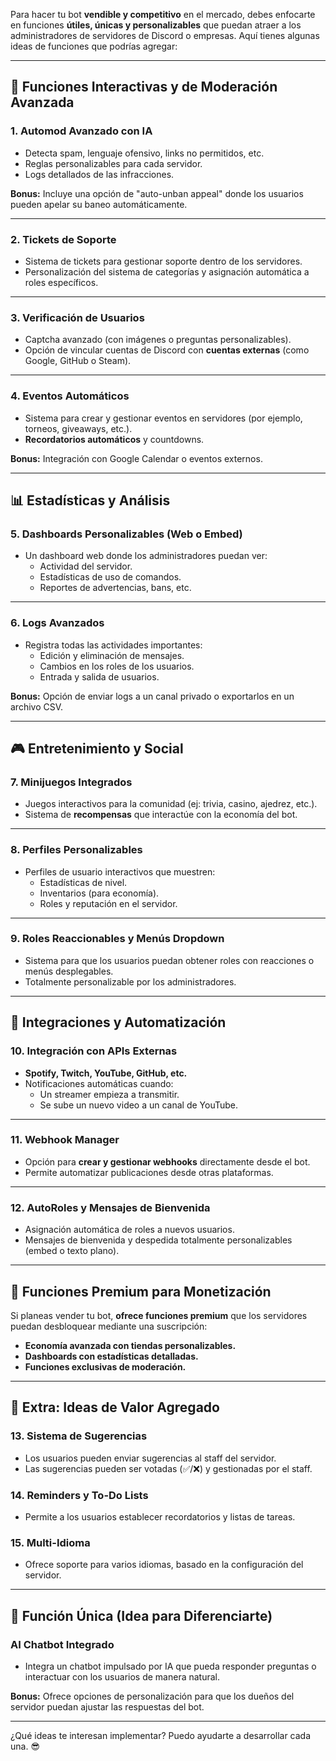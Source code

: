 

Para hacer tu bot **vendible y competitivo** en el mercado, debes enfocarte en funciones **útiles, únicas y personalizables** que puedan atraer a los administradores de servidores de Discord o empresas. Aquí tienes algunas ideas de funciones que podrías agregar:

---

## 🎉 **Funciones Interactivas y de Moderación Avanzada**

### 1. **Automod Avanzado con IA**
- Detecta spam, lenguaje ofensivo, links no permitidos, etc.
- Reglas personalizables para cada servidor.
- Logs detallados de las infracciones.
  
**Bonus:** Incluye una opción de "auto-unban appeal" donde los usuarios pueden apelar su baneo automáticamente.

---

### 2. **Tickets de Soporte**
- Sistema de tickets para gestionar soporte dentro de los servidores.
- Personalización del sistema de categorías y asignación automática a roles específicos.

---

### 3. **Verificación de Usuarios**
- Captcha avanzado (con imágenes o preguntas personalizables).
- Opción de vincular cuentas de Discord con **cuentas externas** (como Google, GitHub o Steam).

---

### 4. **Eventos Automáticos**
- Sistema para crear y gestionar eventos en servidores (por ejemplo, torneos, giveaways, etc.).
- **Recordatorios automáticos** y countdowns.
  
**Bonus:** Integración con Google Calendar o eventos externos.

---

## 📊 **Estadísticas y Análisis**

### 5. **Dashboards Personalizables (Web o Embed)**
- Un dashboard web donde los administradores puedan ver:
  - Actividad del servidor.
  - Estadísticas de uso de comandos.
  - Reportes de advertencias, bans, etc.

---

### 6. **Logs Avanzados**
- Registra todas las actividades importantes:
  - Edición y eliminación de mensajes.
  - Cambios en los roles de los usuarios.
  - Entrada y salida de usuarios.
  
**Bonus:** Opción de enviar logs a un canal privado o exportarlos en un archivo CSV.

---

## 🎮 **Entretenimiento y Social**

### 7. **Minijuegos Integrados**
- Juegos interactivos para la comunidad (ej: trivia, casino, ajedrez, etc.).
- Sistema de **recompensas** que interactúe con la economía del bot.

---

### 8. **Perfiles Personalizables**
- Perfiles de usuario interactivos que muestren:
  - Estadísticas de nivel.
  - Inventarios (para economía).
  - Roles y reputación en el servidor.

---

### 9. **Roles Reaccionables y Menús Dropdown**
- Sistema para que los usuarios puedan obtener roles con reacciones o menús desplegables.
- Totalmente personalizable por los administradores.

---

## 🔧 **Integraciones y Automatización**

### 10. **Integración con APIs Externas**
- **Spotify, Twitch, YouTube, GitHub, etc.**
- Notificaciones automáticas cuando:
  - Un streamer empieza a transmitir.
  - Se sube un nuevo video a un canal de YouTube.

---

### 11. **Webhook Manager**
- Opción para **crear y gestionar webhooks** directamente desde el bot.
- Permite automatizar publicaciones desde otras plataformas.

---

### 12. **AutoRoles y Mensajes de Bienvenida**
- Asignación automática de roles a nuevos usuarios.
- Mensajes de bienvenida y despedida totalmente personalizables (embed o texto plano).

---

## 📢 **Funciones Premium para Monetización**

Si planeas vender tu bot, **ofrece funciones premium** que los servidores puedan desbloquear mediante una suscripción:

- **Economía avanzada con tiendas personalizables.**
- **Dashboards con estadísticas detalladas.**
- **Funciones exclusivas de moderación.**

---

## 🚀 **Extra: Ideas de Valor Agregado**

### 13. **Sistema de Sugerencias**
- Los usuarios pueden enviar sugerencias al staff del servidor.
- Las sugerencias pueden ser votadas (✅/❌) y gestionadas por el staff.

### 14. **Reminders y To-Do Lists**
- Permite a los usuarios establecer recordatorios y listas de tareas.

### 15. **Multi-Idioma**
- Ofrece soporte para varios idiomas, basado en la configuración del servidor.

---

## 🧩 **Función Única (Idea para Diferenciarte)**
### **AI Chatbot Integrado**
- Integra un chatbot impulsado por IA que pueda responder preguntas o interactuar con los usuarios de manera natural.
  
**Bonus:** Ofrece opciones de personalización para que los dueños del servidor puedan ajustar las respuestas del bot.

---

¿Qué ideas te interesan implementar? Puedo ayudarte a desarrollar cada una. 😎
